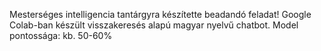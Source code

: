 Mesterséges intelligencia tantárgyra készítette beadandó feladat! Google Colab-ban készült visszakeresés alapú magyar nyelvű chatbot. Model pontossága: kb. 50-60%
